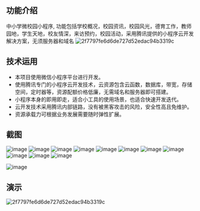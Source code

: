 ## 功能介绍 
    
中小学微校园小程序, 功能包括学校概况，校园资讯，校园风光，德育工作，教师园地，学生天地，校友情深，来访预约，校园活动，采用腾讯提供的小程序云开发解决方案，无须服务器和域名
![2f7797fe6d6de727d52edac94b3319c](https://user-images.githubusercontent.com/89879893/154796656-1cd61dd4-b28c-4e72-bca4-4c82f354a95d.png)

## 技术运用
- 本项目使用微信小程序平台进行开发。
- 使用腾讯专门的小程序云开发技术，云资源包含云函数，数据库，带宽，存储空间，定时器等，资源配额价格低廉，无需域名和服务器即可搭建。
- 小程序本身的即用即走，适合小工具的使用场景，也适合快速开发迭代。
- 云开发技术采用腾讯内部链路，没有被黑客攻击的风险，安全性高且免维护。
- 资源承载力可根据业务发展需要随时弹性扩展。  

## 截图
 ![image](https://user-images.githubusercontent.com/89879893/154790716-aa8ab000-66a1-4da7-a175-3d8e8e09bf42.png)
![image](https://user-images.githubusercontent.com/89879893/154790719-5c799b83-50d1-452b-8d57-8335635cac18.png)
![image](https://user-images.githubusercontent.com/89879893/154790722-c9179bcd-a857-40fd-87c2-50d1357def3c.png)
![image](https://user-images.githubusercontent.com/89879893/154790726-12a575b2-e137-46f0-a030-fe533f141634.png)
![image](https://user-images.githubusercontent.com/89879893/154790728-cf0c6d1b-4e9e-4e6e-8cec-fd5c51972224.png)
![image](https://user-images.githubusercontent.com/89879893/154790733-fe96f794-28c1-4228-a0f7-5847a4f0b9d5.png)
![image](https://user-images.githubusercontent.com/89879893/154790736-643926de-208e-418c-8231-9fb5e19b77df.png)
![image](https://user-images.githubusercontent.com/89879893/154790741-8aa07d56-696a-4429-a0ae-3e976eb3fc2f.png)
![image](https://user-images.githubusercontent.com/89879893/154790745-85d03df0-9b4b-45b7-b46f-128b5ef4a304.png)
![image](https://user-images.githubusercontent.com/89879893/154790748-ff087924-a1f8-46bb-a891-4a0f22a22ccf.png)
![image](https://user-images.githubusercontent.com/89879893/154790752-c68cb2bc-3fbd-45d8-8496-8fa89d320a49.png)

![image](https://user-images.githubusercontent.com/89879893/154790754-17defdd4-1285-4517-80e3-acc11e6c3399.png)

## 演示
![2f7797fe6d6de727d52edac94b3319c](https://user-images.githubusercontent.com/89879893/154796656-1cd61dd4-b28c-4e72-bca4-4c82f354a95d.png)
